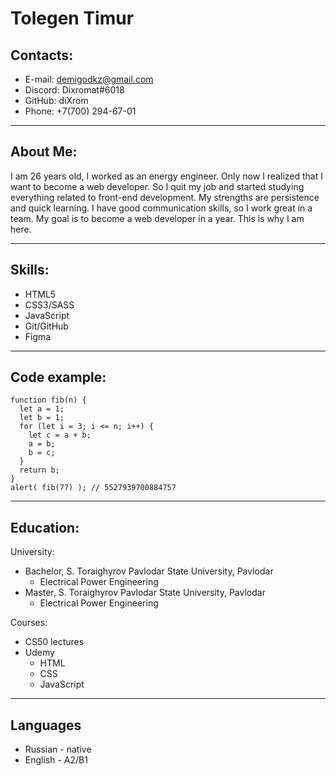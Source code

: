 # Tolegen Timur

## Contacts:

- E-mail: demigodkz@gmail.com
- Discord: Dixromat#6018
- GitHub: diXrom
- Phone: +7(700) 294-67-01

---

## About Me:

I am 26 years old, I worked as an energy engineer. Only now I realized that I want to become a web developer. So I quit my job and started studying everything related to front-end development. My strengths are persistence and quick learning. I have good communication skills, so I work great in a team. My goal is to become a web developer in a year. This is why I am here.

---
## Skills:
- HTML5
- CSS3/SASS
- JavaScript
- Git/GitHub
- Figma
---
## Code example:
```
function fib(n) {
  let a = 1;
  let b = 1;
  for (let i = 3; i <= n; i++) {
    let c = a + b;
    a = b;
    b = c;
  }
  return b;
}
alert( fib(77) ); // 5527939700884757
```
---
## Education:
University:
- Bachelor, S. Toraighyrov Pavlodar State University, Pavlodar 
    - Electrical Power Engineering
- Master, S. Toraighyrov Pavlodar State University, Pavlodar 
    - Electrical Power Engineering

Courses:
- CS50 lectures
- Udemy 
    - HTML
    - CSS
    - JavaScript 
---
## Languages
- Russian - native
- English - A2/B1
